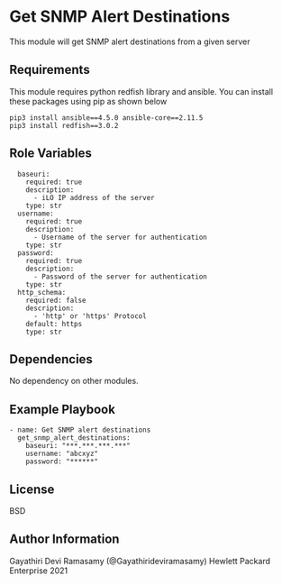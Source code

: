 Get SNMP Alert Destinations
=========

This module will get SNMP alert destinations from a given server

Requirements
------------

This module requires python redfish library and ansible. You can install these packages using pip as shown below
```
pip3 install ansible==4.5.0 ansible-core==2.11.5
pip3 install redfish==3.0.2
```

Role Variables
--------------

```
  baseuri:
    required: true
    description:
      - iLO IP address of the server
    type: str
  username:
    required: true
    description:
      - Username of the server for authentication
    type: str
  password:
    required: true
    description:
      - Password of the server for authentication
    type: str
  http_schema:
    required: false
    description:
      - 'http' or 'https' Protocol
    default: https
    type: str
```

Dependencies
------------

No dependency on other modules.

Example Playbook
----------------

```
- name: Get SNMP alert destinations
  get_snmp_alert_destinations:
    baseuri: "***.***.***.***"
    username: "abcxyz"
    password: "******"
```

License
-------

BSD

Author Information
------------------

Gayathiri Devi Ramasamy (@Gayathirideviramasamy) Hewlett Packard Enterprise 2021 